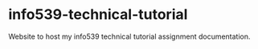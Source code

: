 # info539-technical-tutorial
Website to host my info539 technical tutorial assignment documentation. 
